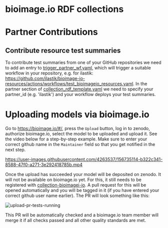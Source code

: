 # bioimage.io RDF collections

# Partner Contributions

## Contribute resource test summaries
To contribute test summaries from one of your GitHub repositories we need to add an entry to [trigger_partner_wf.yaml](https://github.com/bioimage-io/collection-bioimage-io/blob/main/.github/workflows/trigger_partner_wf.yaml#L21-L26), which will trigger a suitable workflow in your repository, e.g.
for ilastik: https://github.com/ilastik/bioimage-io-resources/actions/workflows/test_bioimageio_resources.yaml.
In the partner section of [collection_rdf_template.yaml](https://github.com/FynnBe/collection-bioimage-io/blob/main/collection_rdf_template.yaml)
we need to specify your partner_id (e.g. 'ilastik') and your workflow deploys your test summaries.

# Uploading models via bioimage.io

Go to https://bioimage.io/#/, press the `Upload` button, log in to zenodo, authorize bioimage.io, select the model to be uploaded and upload it.
See the video below for a step-by-step example. Make sure to enter your correct github name in the `Maintainer` field so that you get notified in the next step.

https://user-images.githubusercontent.com/4263537/156735114-b322c341-8588-47f0-a271-3e292418785b.mp4

Once the upload has succeeded your model will be deposited on zenodo. It will not be available on bioimage.io yet. For this, it still needs to be registered with [collection-bioimagei-io](https://github.com/bioimage-io/collection-bioimage-io). A pull request for this will be opened automatically and you will be tagged in it (if you have entered your correct github user name earlier). The PR will look something like this:

![upload-pr-tests-running](https://user-images.githubusercontent.com/4263537/156736230-f4abddaa-4e89-4b32-982e-983e59e8fd74.png)

This PR will be automatically checked and a bioimage.io team member will merge it if all checks passed and all other quality standards are met.
